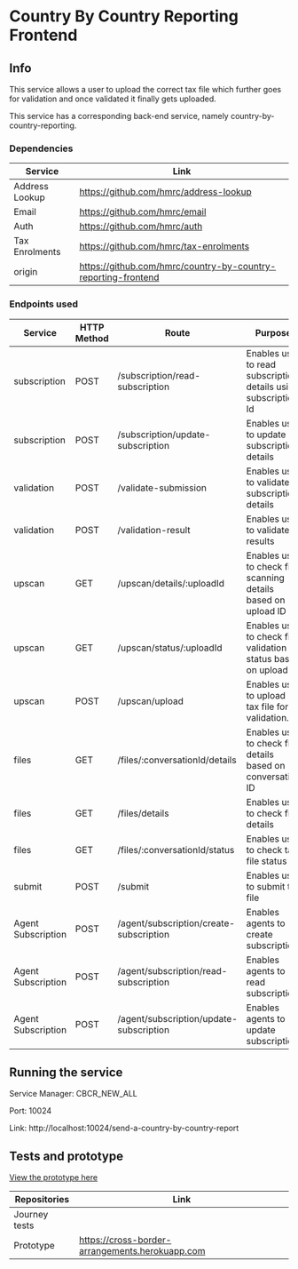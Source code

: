# Country By Country Reporting Frontend

## Info

This service allows a user to upload the correct tax file which further goes for validation and once validated it finally gets uploaded.

This service has a corresponding back-end service, namely country-by-country-reporting.

### Dependencies

| Service           | Link                                                          |
|-------------------|---------------------------------------------------------------| 
| Address Lookup    | https://github.com/hmrc/address-lookup                        |
| Email             | https://github.com/hmrc/email                                 |
| Auth              | https://github.com/hmrc/auth                                  |
| Tax Enrolments    | https://github.com/hmrc/tax-enrolments                        |
| origin            | https://github.com/hmrc/country-by-country-reporting-frontend |

### Endpoints used

| Service             | HTTP Method | Route                                   | Purpose                                                          |
|---------------------|-------------|-----------------------------------------|------------------------------------------------------------------|
| subscription        | POST        | /subscription/read-subscription         | Enables user to read subscription details using subscription Id  |
| subscription        | POST        | /subscription/update-subscription       | Enables user to update subscription details                      |
| validation          | POST        | /validate-submission                    | Enables user to validate subscription details                    |
| validation          | POST        | /validation-result                      | Enables user to validate results                                 |
| upscan              | GET         | /upscan/details/:uploadId               | Enables user to check file scanning details based on upload ID   |
| upscan              | GET         | /upscan/status/:uploadId                | Enables user to check file validation status based on upload id  |
| upscan              | POST        | /upscan/upload                          | Enables user to upload tax file for validation.                  |
| files               | GET         | /files/:conversationId/details          | Enables user to check file details based on conversation ID      |
| files               | GET         | /files/details                          | Enables user to check file details                               |
| files               | GET         | /files/:conversationId/status           | Enables user to check tax file status                            |
| submit              | POST        | /submit                                 | Enables user to submit tax file                                  |
| Agent Subscription  | POST        | /agent/subscription/create-subscription | Enables agents to create subscription                            |
| Agent Subscription  | POST        | /agent/subscription/read-subscription   | Enables agents to read subscription                              |
| Agent Subscription  | POST        | /agent/subscription/update-subscription | Enables agents to update subscription                            |




## Running the service

Service Manager: CBCR_NEW_ALL

Port: 10024

Link: http://localhost:10024/send-a-country-by-country-report


## Tests and prototype

[View the prototype here](https://cross-border-arrangements.herokuapp.com)

| Repositories  | Link                                            |
|---------------|-------------------------------------------------|
| Journey tests |                                                 |
| Prototype     | https://cross-border-arrangements.herokuapp.com |







 
